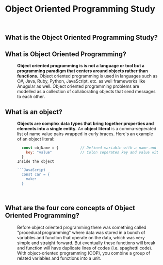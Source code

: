 # Object Oriented Programming Study

<br>

## What is the Object Oriented Programming Study?




## What is Object Oriented Programming?
<dl>
<dd>

**Object oriented programming is is not a language or tool but a programming paradigm that centers around objects rather than functions.** Object oriented programming is used in languages such as C#, Java, Ruby, Python, JavaScript, etc. as well frameworks like Anugular as well. Object oriented programming problems are modelled as a collection of collaborating objects that send messages to each other. 

</dd>
</dl>

## What is an object?
<dl>
<dd>

**Objects are complex data types that bring together properties and elements into a single entity.** An **object literal** is a comma-seperated list of name value pairs wrapped in curly braces. Here's an example of an object literal:
```JavaScript
  const objName = {          // Defined variable with a name and assignment operator with curly braces
    key: "value"             // Colon seperates key and value within quotes.
  }
Inside the object

```JavaScript
  const car = {
    make: 
  }

```

</dd>
</dl>

<br>

## What are the four core concepts of Object Oriented Programming?
<dl>
<dd>

Before object oriented programming there was something called "procedural programming" where data was stored in a bunch of variables and function that operate on the data, which was very simple and straight forward. But eventually these functions will break and function will have duplicate lines of codes (i.e. spaghetti code). With object-oriented programming (OOP), you combine a group of related variables and functions into a unit.

</dd>
</dl>
